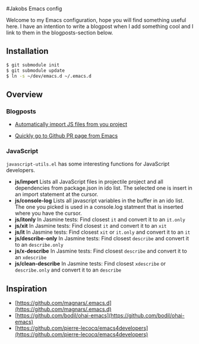 #Jakobs Emacs config

Welcome to my Emacs configuration, hope you will find something useful here. I have an intention to write a blogpost when I add something cool and I link to them in the blogposts-section below.

## Installation

```bash
$ git submodule init
$ git submodule update
$ ln -s ~/dev/emacs.d ~/.emacs.d
```

## Overview

### Blogposts

* [Automatically import JS files from you project](https://jakoblind.github.io/emacs/javascript/2016/10/16/automatically-import-js-files-from-you-project.html)

* [Quickly go to Github PR page from Emacs](https://jakoblind.github.io/emacs/git/2016/10/14/quickly-go-to-github-pr-page-from-emacs.html)

### JavaScript
`javascript-utils.el` has some interesting functions for JavaScript developers.

* **js/import** Lists all JavaScript files in projectile project and all dependencies from package.json in ido list. The selected one is insert in an import statement at the cursor.
* **js/console-log** Lists all javascript variables in the buffer in an ido list. The one you picked is used in a console.log statment that is inserted where you have the cursor.
* **js/itonly** In Jasmine tests: Find closest `it` and convert it to an `it.only`
* **js/xit** In Jasmine tests: Find closest `it` and convert it to an `xit`
* **js/it** In Jasmine tests: Find closest `xit` or `it.only` and convert it to an `it`
* **js/describe-only** In Jasmine tests: Find closest `describe` and convert it to an `describe.only`
* **js/x-describe** In Jasmine tests: Find closest `describe` and convert it to an `xdescribe`
* **js/clean-describe** In Jasmine tests: Find closest `xdescribe` or `describe.only` and convert it to an `describe`



## Inspiration

* [https://github.com/magnars/.emacs.d](https://github.com/magnars/.emacs.d)
* [https://github.com/bodil/ohai-emacs](https://github.com/bodil/ohai-emacs)
* [https://github.com/pierre-lecocq/emacs4developers](https://github.com/pierre-lecocq/emacs4developers)
